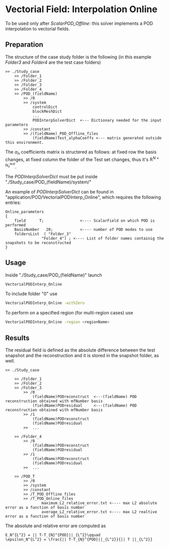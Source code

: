 # Vectorial Field: Interpolation Online

To be used only after *ScalarPOD_Offline*: this solver implements a POD interpolation to vectorial fields.
 
## Preparation
 
The structure of the case study folder is the following (in this example *Folder3* and *Folder4* are the test case folders)

```
>> ./Study_case
	>> /Folder_1  			
	>> /Folder_2
	>> /Folder_3  			
	>> /Folder_4		
	>> /POD_(fieldName)
		>> /0		        		
		>> /system		
			controlDict
			blockMeshDict
			...
			PODInterpSolverDict  <--- Dictionary needed for the input parameters	
		>> /constant
		>> /(fieldName)_POD_Offline_files
			(fieldName)Test_alphaCoeffs <--- matrix generated outside this environment. 
```

The $\alpha_n$ coefficients matrix is structered as follows: at fixed row the basis changes, at fixed column the folder of the Test set changes, thus it's $\mathbb{R}^{N\times N_s^{test}}$.
			

The *PODInterpSolverDict* must be put inside "./Study_case/POD_(fieldName)/system/"

An example of *PODInterpSolverDict* can be found in "application/POD/VectorialPODInterp_Online", which requires the following entries:

```
Online_parameters
{
	field      T;                <---- ScalarField on which POD is performed 
	BasisNumber   20;            <---- number of POD modes to use
	foldersList  ( "Folder_3" 
				"Folder_4") ; <---- List of folder names containig the snapshots to be reconstructed
}
```


## Usage

Inside "./Study_case/POD_(fieldName)" launch 
```bash
VectorialPODInterp_Online
```
To include folder "0" use 
```bash
VectorialPODInterp_Online -withZero
```
To perform on a specified region (for multi-region cases) use 
```bash
VectorialPODInterp_Online -region <regionName>
```

## Results

The residual field is defined as the absolute difference between the test snapshot and the reconstruction and it is stored in the snapshot folder, as well.

```
>> ./Study_case

	>> /Folder_1  		  		
	>> /Folder_2
	>> /Folder_3
		>> /0
			(fieldName)PODreconstruct  <---(fieldName) POD reconstruction obtained with mfNumber basis
			(fieldName)PODresidual     <---(fieldName) POD reconstruction obtained with mfNumber basis
		>> /1	
			(fieldName)PODreconstruct
			(fieldName)PODresidual
		>>  ...			
				
	>> /Folder_4
		>> /0
			(fieldName)PODreconstruct 
			(fieldName)PODresidual
		>> /1	
			(fieldName)PODreconstruct
			(fieldName)PODresidual
		>>  ...		
			
	>> /POD_T		
		>> /0		        				
		>> /system			
		>> /constant
		>> /T_POD_Offline_files
		>> /T_POD_Online_files
				maximum_L2_relative_error.txt <---- max L2 absolute error as a function of basis number
				average_L2_relative_error.txt <---- max L2 realtive error as a function of basis number
```

The absolute and relative error are computed as
```{math}
E_N^{L^2} = || T-T_{N}^{POD}||_{L^2}\qquad 
\epsilon_N^{L^2} = \frac{|| T-T_{N}^{POD}||_{L^2}}{|| T ||_{L^2}}
```
